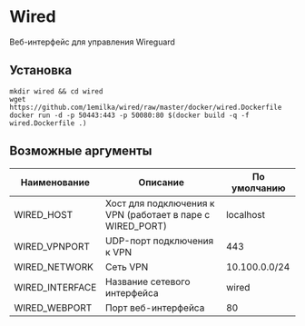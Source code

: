 # Wired
Веб-интерфейс для управления Wireguard
## Установка
```shell
mkdir wired && cd wired
wget https://github.com/1emilka/wired/raw/master/docker/wired.Dockerfile
docker run -d -p 50443:443 -p 50080:80 $(docker build -q -f wired.Dockerfile .)
```
## Возможные аргументы
Наименование | Описание | По умолчанию
--- | --- | ---
WIRED_HOST | Хост для подключения к VPN (работает в паре с WIRED_PORT) | localhost
WIRED_VPNPORT | UDP-порт подключения к VPN | 443
WIRED_NETWORK | Сеть VPN | 10.100.0.0/24
WIRED_INTERFACE | Название сетевого интерфейса | wired
WIRED_WEBPORT | Порт веб-интерфейса | 80